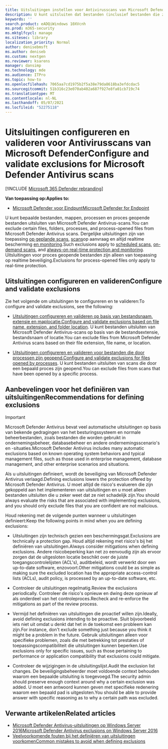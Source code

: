 ```yaml
---
title: Uitsluitingen instellen voor Antivirusscans van Microsoft Defender
description: U kunt uitsluiten dat bestanden (inclusief bestanden die zijn gewijzigd door bepaalde processen) en mappen worden gescand door Microsoft Defender Antivirus. Valideer uw uitsluitingen met PowerShell.
keywords: ''
search.product: eADQiWindows 10XVcnh
ms.prod: m365-security
ms.mktglfcycl: manage
ms.sitesec: library
localization_priority: Normal
author: denisebmsft
ms.author: deniseb
ms.custom: nextgen
ms.reviewer: ksarens
manager: dansimp
ms.technology: mde
ms.audience: ITPro
ms.topic: how-to
ms.openlocfilehash: 7065aa7cd1975b2f5a38e79da8618ba3efdcdac5
ms.sourcegitcommit: 51b316c23e070ab402a687f927e8fa01cb719c74
ms.translationtype: MT
ms.contentlocale: nl-NL
ms.lasthandoff: 05/07/2021
ms.locfileid: "52275118"
---
```

# <a name="configure-and-validate-exclusions-for-microsoft-defender-antivirus-scans"></a><span data-ttu-id="41ed0-104">Uitsluitingen configureren en valideren voor Antivirusscans van Microsoft Defender</span><span class="sxs-lookup"><span data-stu-id="41ed0-104">Configure and validate exclusions for Microsoft Defender Antivirus scans</span></span>

[!INCLUDE [Microsoft 365 Defender rebranding](../../includes/microsoft-defender.md)]


<span data-ttu-id="41ed0-105">**Van toepassing op:**</span><span class="sxs-lookup"><span data-stu-id="41ed0-105">**Applies to:**</span></span>

- [<span data-ttu-id="41ed0-106">Microsoft Defender voor Eindpunt</span><span class="sxs-lookup"><span data-stu-id="41ed0-106">Microsoft Defender for Endpoint</span></span>](/microsoft-365/security/defender-endpoint/)

<span data-ttu-id="41ed0-107">U kunt bepaalde bestanden, mappen, processen en proces geopende bestanden uitsluiten van Microsoft Defender Antivirus-scans.</span><span class="sxs-lookup"><span data-stu-id="41ed0-107">You can exclude certain files, folders, processes, and process-opened files from Microsoft Defender Antivirus scans.</span></span> <span data-ttu-id="41ed0-108">Dergelijke uitsluitingen zijn van toepassing [op geplande scans](scheduled-catch-up-scans-microsoft-defender-antivirus.md), [scans](run-scan-microsoft-defender-antivirus.md)op aanvraag en altijd realtime bescherming [en monitoring](configure-real-time-protection-microsoft-defender-antivirus.md).</span><span class="sxs-lookup"><span data-stu-id="41ed0-108">Such exclusions apply to [scheduled scans](scheduled-catch-up-scans-microsoft-defender-antivirus.md), [on-demand scans](run-scan-microsoft-defender-antivirus.md), and [always-on real-time protection and monitoring](configure-real-time-protection-microsoft-defender-antivirus.md).</span></span> <span data-ttu-id="41ed0-109">Uitsluitingen voor proces geopende bestanden zijn alleen van toepassing op realtime beveiliging.</span><span class="sxs-lookup"><span data-stu-id="41ed0-109">Exclusions for process-opened files only apply to real-time protection.</span></span>

## <a name="configure-and-validate-exclusions"></a><span data-ttu-id="41ed0-110">Uitsluitingen configureren en valideren</span><span class="sxs-lookup"><span data-stu-id="41ed0-110">Configure and validate exclusions</span></span>

<span data-ttu-id="41ed0-111">Zie het volgende om uitsluitingen te configureren en te valideren:</span><span class="sxs-lookup"><span data-stu-id="41ed0-111">To configure and validate exclusions, see the following:</span></span>

- <span data-ttu-id="41ed0-112">[Uitsluitingen configureren en valideren op basis van bestandsnaam, extensie en maplocatie.](configure-extension-file-exclusions-microsoft-defender-antivirus.md)</span><span class="sxs-lookup"><span data-stu-id="41ed0-112">[Configure and validate exclusions based on file name, extension, and folder location](configure-extension-file-exclusions-microsoft-defender-antivirus.md).</span></span> <span data-ttu-id="41ed0-113">U kunt bestanden uitsluiten van Microsoft Defender Antivirus-scans op basis van de bestandsextensie, bestandsnaam of locatie.</span><span class="sxs-lookup"><span data-stu-id="41ed0-113">You can exclude files from Microsoft Defender Antivirus scans based on their file extension, file name, or location.</span></span>

- <span data-ttu-id="41ed0-114">[Uitsluitingen configureren en valideren voor bestanden die door processen zijn geopend.](configure-process-opened-file-exclusions-microsoft-defender-antivirus.md)</span><span class="sxs-lookup"><span data-stu-id="41ed0-114">[Configure and validate exclusions for files opened by processes](configure-process-opened-file-exclusions-microsoft-defender-antivirus.md).</span></span> <span data-ttu-id="41ed0-115">U kunt bestanden uitsluiten van scans die door een bepaald proces zijn geopend.</span><span class="sxs-lookup"><span data-stu-id="41ed0-115">You can exclude files from scans that have been opened by a specific process.</span></span>

## <a name="recommendations-for-defining-exclusions"></a><span data-ttu-id="41ed0-116">Aanbevelingen voor het definiëren van uitsluitingen</span><span class="sxs-lookup"><span data-stu-id="41ed0-116">Recommendations for defining exclusions</span></span>

> [!IMPORTANT]
> <span data-ttu-id="41ed0-117">Microsoft Defender Antivirus bevat veel automatische uitsluitingen op basis van bekende gedragingen van het besturingssysteem en normale beheerbestanden, zoals bestanden die worden gebruikt in ondernemingsbeheer, databasebeheer en andere ondernemingsscenario's en -situaties.</span><span class="sxs-lookup"><span data-stu-id="41ed0-117">Microsoft Defender Antivirus includes many automatic exclusions based on known operating system behaviors and typical management files, such as those used in enterprise management, database management, and other enterprise scenarios and situations.</span></span>  
> 
> <span data-ttu-id="41ed0-118">Als u uitsluitingen definieert, wordt de beveiliging van Microsoft Defender Antivirus verlaagd.</span><span class="sxs-lookup"><span data-stu-id="41ed0-118">Defining exclusions lowers the protection offered by Microsoft Defender Antivirus.</span></span> <span data-ttu-id="41ed0-119">U moet altijd de risico's evalueren die zijn gekoppeld aan het implementeren van uitsluitingen en u moet alleen bestanden uitsluiten die u zeker weet dat ze niet schadelijk zijn.</span><span class="sxs-lookup"><span data-stu-id="41ed0-119">You should always evaluate the risks that are associated with implementing exclusions, and you should only exclude files that you are confident are not malicious.</span></span>

<span data-ttu-id="41ed0-120">Houd rekening met de volgende punten wanneer u uitsluitingen definieert:</span><span class="sxs-lookup"><span data-stu-id="41ed0-120">Keep the following points in mind when you are defining exclusions:</span></span>  

- <span data-ttu-id="41ed0-121">Uitsluitingen zijn technisch gezien een beschermingsgat.</span><span class="sxs-lookup"><span data-stu-id="41ed0-121">Exclusions are technically a protection gap.</span></span> <span data-ttu-id="41ed0-122">Houd altijd rekening met risico's bij het definiëren van uitsluitingen.</span><span class="sxs-lookup"><span data-stu-id="41ed0-122">Always consider mitigations when defining exclusions.</span></span> <span data-ttu-id="41ed0-123">Andere risicobeperking kan net zo eenvoudig zijn als ervoor zorgen dat de uitgesloten locatie beschikt over de juiste toegangscontrolelijsten (ACL's), auditbeleid, wordt verwerkt door een up-to-date software, enzovoort.</span><span class="sxs-lookup"><span data-stu-id="41ed0-123">Other mitigations could be as simple as making sure the excluded location has the appropriate access-control lists (ACLs), audit policy, is processed by an up-to-date software, etc.</span></span>

- <span data-ttu-id="41ed0-124">Controleer de uitsluitingen regelmatig.</span><span class="sxs-lookup"><span data-stu-id="41ed0-124">Review the exclusions periodically.</span></span> <span data-ttu-id="41ed0-125">Controleer de risico's opnieuw en dwing deze opnieuw af als onderdeel van het controleproces.</span><span class="sxs-lookup"><span data-stu-id="41ed0-125">Recheck and re-enforce the mitigations as part of the review process.</span></span>

- <span data-ttu-id="41ed0-126">Vermijd het definiëren van uitsluitingen die proactief willen zijn.</span><span class="sxs-lookup"><span data-stu-id="41ed0-126">Ideally, avoid defining exclusions intending to be proactive.</span></span> <span data-ttu-id="41ed0-127">Sluit bijvoorbeeld iets niet uit omdat u denkt dat het in de toekomst een probleem kan zijn.</span><span class="sxs-lookup"><span data-stu-id="41ed0-127">For instance, don't exclude something just because you think it might be a problem in the future.</span></span> <span data-ttu-id="41ed0-128">Gebruik uitsluitingen alleen voor specifieke problemen, zoals die met betrekking tot prestaties of toepassingscompatibiliteit die uitsluitingen kunnen beperken.</span><span class="sxs-lookup"><span data-stu-id="41ed0-128">Use exclusions only for specific issues, such as those pertaining to performance or application compatibility that exclusions could mitigate.</span></span>

- <span data-ttu-id="41ed0-129">Controleer de wijzigingen in de uitsluitingslijst.</span><span class="sxs-lookup"><span data-stu-id="41ed0-129">Audit the exclusion list changes.</span></span> <span data-ttu-id="41ed0-130">De beveiligingsbeheerder moet voldoende context behouden waarom een bepaalde uitsluiting is toegevoegd.</span><span class="sxs-lookup"><span data-stu-id="41ed0-130">The security admin should preserve enough context around why a certain exclusion was added.</span></span> <span data-ttu-id="41ed0-131">U moet een antwoord kunnen geven met specifieke redenering waarom een bepaald pad is uitgesloten.</span><span class="sxs-lookup"><span data-stu-id="41ed0-131">You should be able to provide answer with specific reasoning as to why a certain path was excluded.</span></span>

## <a name="related-articles"></a><span data-ttu-id="41ed0-132">Verwante artikelen</span><span class="sxs-lookup"><span data-stu-id="41ed0-132">Related articles</span></span>

- [<span data-ttu-id="41ed0-133">Microsoft Defender Antivirus-uitsluitingen op Windows Server 2016</span><span class="sxs-lookup"><span data-stu-id="41ed0-133">Microsoft Defender Antivirus exclusions on Windows Server 2016</span></span>](configure-server-exclusions-microsoft-defender-antivirus.md)
- [<span data-ttu-id="41ed0-134">Veelvoorkomende fouten bij het definiëren van uitsluitingen voorkomen</span><span class="sxs-lookup"><span data-stu-id="41ed0-134">Common mistakes to avoid when defining exclusions</span></span>](common-exclusion-mistakes-microsoft-defender-antivirus.md)
